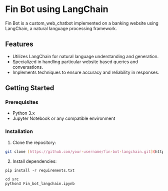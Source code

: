# Fin Bot using LangChain

Fin Bot is a custom_web_chatbot implemented on a banking website using LangChain, a natural language processing framework.

## Features

- Utilizes LangChain for natural language understanding and generation.
- Specialized in handling particular website based queries and conversations.
- Implements techniques to ensure accuracy and reliability in responses.

## Getting Started

### Prerequisites

- Python 3.x
- Jupyter Notebook or any compatible environment

### Installation

1. Clone the repository:

```bash
git clone [https://github.com/your-username/fin-bot-langchain.git](https://github.com/S18-Niloy/ChatBot_langchain_CoVe.git)
```
2. Install dependencies:
```
pip install -r requirements.txt
```
```
cd src
python3 Fin_bot_langchain.ipynb
```
